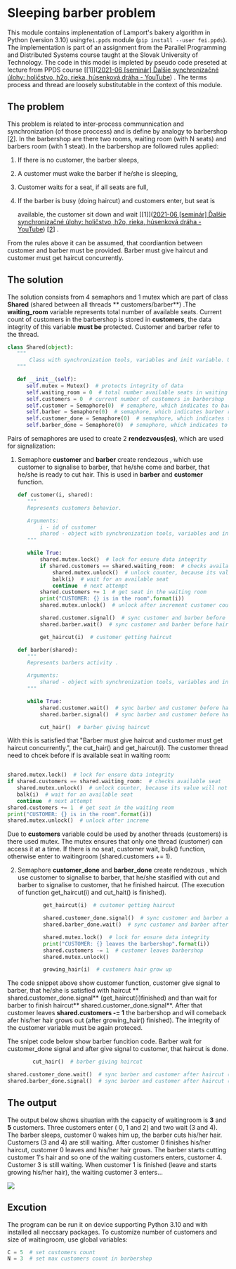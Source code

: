 # Sleeping barber problem

This module contains implenentation of Lamport's bakery algorithm in Python (version 3.10) using`fei.ppds`
module (`pip install --user fei.ppds`). The implementation is part of an assignment from the Parallel Programming and
Distributed Systems course taught at the Slovak University of Technology. The code in this model is impleted by pseudo
code preseted at lecture from PPDS
course [[1]]([2021-06 [seminár] Ďalšie synchronizačné úlohy: holičstvo, h2o, rieka, húsenková dráha - YouTube](https://youtu.be/IOeO6RDhhac))
. The terms process and thread are loosely substitutable in the context of this module.

## The problem

This problem is related to inter-process communnication and synchronization (of those proccess) and is define by analogy
to barbershop [[2]](https://en.wikipedia.org/wiki/Sleeping_barber_problem). In the barbershop are there two rooms,
waiting room (with N seats) and barbers room (with 1 steat). In the barbershop are followed rules applied:

1. If there is no customer, the barber sleeps,

2. A customer must wake the barber if he/she is sleeping,

3. Customer waits for a seat, if all seats are full,

4. If the barber is busy (doing haircut) and customers enter, but seat is

   available, the customer sit down and
   wait [[1]]([2021-06 [seminár] Ďalšie synchronizačné úlohy: holičstvo, h2o, rieka, húsenková dráha - YouTube](https://youtu.be/IOeO6RDhhac)) [[2]](https://en.wikipedia.org/wiki/Sleeping_barber_problem)
   .

From the rules above it can be assumed, that coordiantion between customer and barber must be provided. Barber must give
haircut and customer must get haircut concurrently.

## The solution

The solution consists from 4 semaphors and 1 mutex which are part of class **Shared** (shared between all threads **
customers/barber**) .The **waiting_room** variable represents total number of available seats. Current count of
customers in the barbershop is stored in **customers**, the data integrity of this variable **must be** protected.
Customer and barber refer to the thread.

```python
class Shared(object):
   """
       Class with synchronization tools, variables and init variable. Used for init.
   """

   def __init__(self):
      self.mutex = Mutex()  # protects integrity of data
      self.waiting_room = 0  # total number available seats in waiting room (include barbers seat)
      self.customers = 0  # current number of customers in barbershop
      self.customer = Semaphore(0)  # semaphore, which indicates to barber enter of customer
      self.barber = Semaphore(0)  # semaphore, which indicates barber readiness to customer after his enter
      self.customer_done = Semaphore(0)  # semaphore, which indicates to barber satisfaction of customer with haircut
      self.barber_done = Semaphore(0)  # semaphore, which indicates to customer, that the barber finished haircut
```

Pairs of semaphores are used to create 2 **rendezvous(es)**, which are used for signalization:

1. Semaphore **customer** and **barber** create rendezous , which use customer to signalise to barber, that he/she come
   and barber, that he/she is ready to cut hair. This is used in **barber** and **customer** function.

   ```python
   def customer(i, shared):
      """
      Represents customers behavior.
   
      Arguments:
          i - id of customer
          shared - object with synchronization tools, variables and init variable
      """
   
      while True:
          shared.mutex.lock()  # lock for ensure data integrity
          if shared.customers == shared.waiting_room:  # checks available seat
              shared.mutex.unlock()  # unlock counter, because its value will not be changed
              balk(i)  # wait for an available seat
              continue  # next attempt
          shared.customers += 1  # get seat in the waiting room
          print("CUSTOMER: {} is in the room".format(i))
          shared.mutex.unlock()  # unlock after increment customer count
   
          shared.customer.signal()  # sync customer and barber before haircut (wait each other)
          shared.barber.wait()  # sync customer and barber before haircut (wait each other)
   
          get_haircut(i)  # customer getting haircut
   ```

   ```python
   def barber(shared):
      """
      Represents barbers activity .
   
      Arguments:
          shared - object with synchronization tools, variables and init variable
      """
   
      while True:
          shared.customer.wait()  # sync barber and customer before haircut (wait each other)
          shared.barber.signal()  # sync barber and customer before haircut (wait each other)
   
          cut_hair()  # barber giving haircut
   ```

With this is satisfied that "Barber must give haircut and customer must get haircut concurrently.", the cut_hair() and
get_haircut(i). The customer thread need to chcek before if is available seat in waiting room:

```python
    
shared.mutex.lock()  # lock for ensure data integrity
if shared.customers == shared.waiting_room:  # checks available seat
   shared.mutex.unlock()  # unlock counter, because its value will not be changed
   balk(i)  # wait for an available seat
   continue  # next attempt
shared.customers += 1  # get seat in the waiting room
print("CUSTOMER: {} is in the room".format(i))
shared.mutex.unlock()  # unlock after increme        
```

Due to **customers** variable could be used by another threads (customers) is there used mutex. The mutex ensures that
only one thread (customer) can access it at a time. If there is no seat, customer wait, bulk() function, otherwise enter
to waitingroom (shared.customers += 1).

2. Semaphore **customer_done** and **barber_done** create rendezous , which use customer to signalise to barber, that
   he/she stasified with cut and barber to signalise to customer, that he finished haircut. (The execution of function
   get_haircut(i) and cut_hait() is finished).

   ```python
           get_haircut(i)  # customer getting haircut
   
           shared.customer_done.signal()  # sync customer and barber after haircut (wait each other)
           shared.barber_done.wait()  # sync customer and barber after haircut (wait each other)
   
           shared.mutex.lock()  # lock for ensure data integrity
           print("CUSTOMER: {} leaves the barbershop".format(i))
           shared.customers -= 1  # customer leaves barbershop
           shared.mutex.unlock()
   
           growing_hair(i)  # customers hair grow up
   ```

The code snippet above show customer function, customer give signal to barber, that he/she is satisfied with haircut **
shared.customer_done.signal** (get_haircut(i)finished) and than wait for barber to finish haircut**
shared.customer_done.signal**. After that customer leaves **shared.customers -= 1** the barbershop and will comeback
afer his/her hair grows out (after growing_hair() finished). The integrity of the customer variable must be again
proteced.

The snipet code below show barber funcition code. Barber wait for customer_done signal and after give signal to
customer, that haircut is done.

```python
        cut_hair()  # barber giving haircut

shared.customer_done.wait()  # sync barber and customer after haircut (wait each other)
shared.barber_done.signal()  # sync barber and customer after haircut (wait each other)
```

## The output

The output below shows situatian with the capacity of waitingroom is **3** and **5** customers. Three customers enter (
0, 1 and 2) and two wait (3 and 4). The barber sleeps, customer 0 wakes him up, the barber cuts his/her hair.
Customers (3 and 4) are still waiting. After customer 0 finishes his/her haircut, customer 0 leaves and his/her hair
grows. The barber starts cutting customer 1's hair and so one of the waiting customers enters, customer 4. Customer 3 is
still waiting. When customer 1 is finished (leave and starts growing his/her hair), the waiting customer 3 enters...

![](https://github.com/danielele77/Nosik_97890_feippds/blob/02/output.png)

## Excution

The program can be run it on device supporting Python 3.10 and with installed all neccsary packages. To customize number
of customers and size of waitingroom, use global variables:

```python
C = 5  # set customers count
N = 3  # set max customers count in barbershop
```


